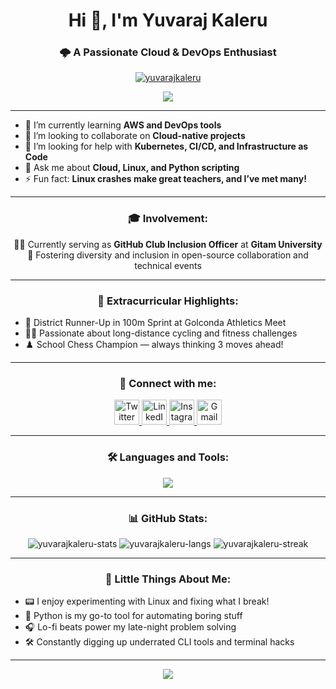<h1 align="center">Hi 👋, I'm Yuvaraj Kaleru</h1>
<h3 align="center">🌩️ A Passionate Cloud & DevOps Enthusiast </h3>

<p align="center">
  <a href="https://github.com/ryo-ma/github-profile-trophy">
    <img src="https://github-profile-trophy.vercel.app/?username=yuvarajkaleru&theme=radical&margin-w=15&margin-h=15" alt="yuvarajkaleru" />
  </a>
</p>

<p align="center">
  <img src="https://readme-typing-svg.herokuapp.com?font=Fira+Code&duration=2500&pause=1000&color=F70000&center=true&vCenter=true&width=435&lines=Cloud+Native+Explorer+%E2%98%81%EF%B8%8F;DevOps+Learner+%F0%9F%92%BB;Chess+Player+%E2%99%9C;Open+Source+Supporter+%F0%9F%91%8D"/>
</p>

---

- 🌱 I’m currently learning **AWS and DevOps tools**
- 👯 I’m looking to collaborate on **Cloud-native projects**
- 🤝 I’m looking for help with **Kubernetes, CI/CD, and Infrastructure as Code**
- 💬 Ask me about **Cloud, Linux, and Python scripting**
- ⚡ Fun fact: **Linux crashes make great teachers, and I’ve met many!**

---

<h3 align="center">🎓 Involvement:</h3>
<p align="center">
  👨‍💻 Currently serving as <strong>GitHub Club Inclusion Officer</strong> at <strong>Gitam University</strong><br/>
  🔗 Fostering diversity and inclusion in open-source collaboration and technical events
</p>

---

<h3 align="center">🏅 Extracurricular Highlights:</h3>
<ul>
  <li>🥈 District Runner-Up in 100m Sprint at Golconda Athletics Meet</li>
  <li>🚴‍♂️ Passionate about long-distance cycling and fitness challenges</li>
  <li>♟️ School Chess Champion — always thinking 3 moves ahead!</li>
</ul>

---

<h3 align="center">📱 Connect with me:</h3>
<p align="center">
  <a href="https://twitter.com/yuvaraj_codes" target="_blank">
    <img src="https://skillicons.dev/icons?i=twitter" height="40" alt="Twitter" />
  </a>
  <a href="https://linkedin.com/in/yuvarajkaleru" target="_blank">
    <img src="https://skillicons.dev/icons?i=linkedin" height="40" alt="LinkedIn" />
  </a>
  <a href="https://instagram.com/yuvarajkaleru" target="_blank">
    <img src="https://skillicons.dev/icons?i=instagram" height="40" alt="Instagram" />
  </a>
  <a href="mailto:yuvarajvanjari1@gmail.com">
    <img src="https://skillicons.dev/icons?i=gmail" height="40" alt="Gmail" />
  </a>
</p>

---

<h3 align="center">🛠️ Languages and Tools:</h3>
<p align="center">
  <img src="https://skillicons.dev/icons?i=python,mysql,linux,ubuntu,aws,bash,git,c,oracle" />
</p>

---

<h3 align="center">📊 GitHub Stats:</h3>
<div align="center">
  <img src="https://github-readme-stats.vercel.app/api?username=yuvarajkaleru&show_icons=true&theme=radical&locale=en" alt="yuvarajkaleru-stats" />
  <img src="https://github-readme-stats.vercel.app/api/top-langs?username=yuvarajkaleru&show_icons=true&locale=en&layout=compact&theme=radical" alt="yuvarajkaleru-langs" />
  <img src="https://github-readme-streak-stats.herokuapp.com/?user=yuvarajkaleru&theme=radical" alt="yuvarajkaleru-streak" />
</div>

---

<h3 align="center">🎉 Little Things About Me:</h3>
<ul>
  <li>📟 I enjoy experimenting with Linux and fixing what I break!</li>
  <li>🧠 Python is my go-to tool for automating boring stuff</li>
  <li>🎧 Lo-fi beats power my late-night problem solving</li>
  <li>🛠️ Constantly digging up underrated CLI tools and terminal hacks</li>
</ul>

---

<p align="center">
  <img src="https://capsule-render.vercel.app/api?type=waving&color=gradient&height=100&section=footer"/>
</p>
